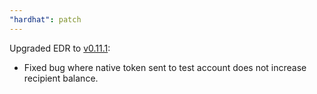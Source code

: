 ```yaml
---
"hardhat": patch
---
```


Upgraded EDR to [v0.11.1](https://github.com/NomicFoundation/edr/releases/tag/%40nomicfoundation%2Fedr%400.11.1):

- Fixed bug where native token sent to test account does not increase recipient balance.
